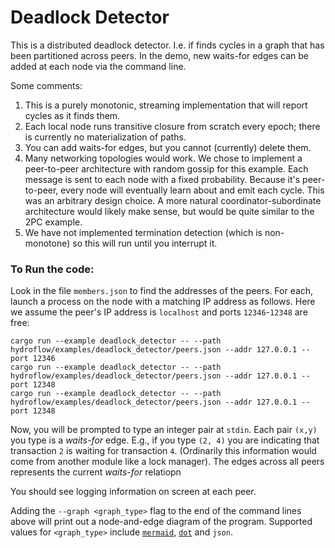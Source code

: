 # Deadlock Detector

This is a distributed deadlock detector. I.e. if finds 
cycles in a graph that has been partitioned across peers.
In the demo, new waits-for edges can be added at each node via the command line.

Some comments:
1. This is a purely monotonic, streaming implementation that will report cycles as it finds them.
2. Each local node runs transitive closure from scratch every epoch; there is currently no materialization of paths.
3. You can add waits-for edges, but you cannot (currently) delete them.
4. Many networking topologies would work. We chose to implement a peer-to-peer architecture with random gossip for this example. Each message is sent to each node with a fixed probability. Because it's peer-to-peer, every node will eventually learn about and emit each cycle. This was an arbitrary design choice. A more natural coordinator-subordinate architecture would likely make sense, but would be quite similar to the 2PC example.
5. We have not implemented termination detection (which is non-monotone) so this will run until you interrupt it.

### To Run the code:
Look in the file `members.json` to find the addresses of the peers. 
For each, launch a process on the node with a matching IP address as follows.
Here we assume the peer's IP address is `localhost` and ports `12346`-`12348` are free:
```
cargo run --example deadlock_detector -- --path hydroflow/examples/deadlock_detector/peers.json --addr 127.0.0.1 --port 12346 
cargo run --example deadlock_detector -- --path hydroflow/examples/deadlock_detector/peers.json --addr 127.0.0.1 --port 12348 
cargo run --example deadlock_detector -- --path hydroflow/examples/deadlock_detector/peers.json --addr 127.0.0.1 --port 12348
```

Now, you will be prompted to type an integer pair at `stdin`. Each pair `(x,y)` you type is a *waits-for* edge. E.g.,
if you type `(2, 4)` you are indicating that transaction `2` is waiting for transaction `4`. (Ordinarily this information 
would come from another module like a lock manager). The edges across all peers represents the current *waits-for* relatiopn

You should see logging information on screen at each peer.

Adding the `--graph <graph_type>` flag to the end of the command lines above will print out a node-and-edge diagram of the program. Supported values for `<graph_type>` include [`mermaid`](https://mermaid-js.github.io/), [`dot`](https://graphviz.org/doc/info/lang.html) and `json`.

